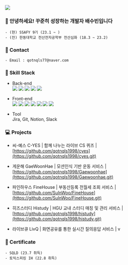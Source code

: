 
<img src="https://capsule-render.vercel.app/api?type=waving&color=auto&height=200&section=header&text=Welcome%20to%20SuBeen's%20GitHub!&fontSize=60" />



### 🌊 안녕하세요! 꾸준히 성장하는 개발자 배수빈입니다
```
- (현) SSAFY 9기 (23.1 ~ )
- (전) 한동대학교 전산전자공학부 전산심화 (18.3 ~ 23.2)
```
### 🤝 Contact 
```
- Email : qotnqls77@naver.com
```
### 🔨 Skill Stack

- Back-end
	<div>
	  <img src="https://img.shields.io/badge/Python-3776AB?style=flat&logo=Python&logoColor=white"/>
	  <img src="https://img.shields.io/badge/Java-007396?style=flat-square&logo=Java&logoColor=white">
	  <img src="https://img.shields.io/badge/Spring-6DB33F?style=flat&logo=Spring&logoColor=white"/>
	  <img src="https://img.shields.io/badge/SpringBoot-6DB33F?style=flat&logo=SpringBoot&logoColor=white"/>
	  <img src="https://img.shields.io/badge/MySQL-4479A1?style=flat&logo=MySQL&logoColor=white"/>	
</div>

- Front-end
	<div>
	<img src="https://img.shields.io/badge/Flutter-61DAFB?style=flat&logo=Flutter&logoColor=white"/>
	 <img src="https://img.shields.io/badge/JavaScript-F7DF1E?style=flat&logo=JavaScript&logoColor=white"/>
	<img src="https://img.shields.io/badge/Vue.js-4FC08D?style=flat&logo=Vue.js&logoColor=white"/>
	<img src="https://img.shields.io/badge/React-61DAFB?style=flat&logo=React&logoColor=white"/>	
	<img src="https://img.shields.io/badge/HTML5-E34F26?style=flat&logo=HTML5&logoColor=white" />
	<img src="https://img.shields.io/badge/CSS3-1572B6?style=flat&logo=CSS3&logoColor=white" />
	<img src="https://img.shields.io/badge/Bootstrap-7952B3?style=flat&logo=Bootstrap&logoColor=white"/>
</div>

- Tool<br>
 Jira, Git, Notion, Slack

### 💻 Projects

- 씨-예스 C-YES | 함께 나누는 라이브 CS 퀴즈 | [https://github.com/qotnqls1998/cyes](https://github.com/qotnqls1998/cyes.git)

- 게운해 GaeWoonHae | 모션인식 기반 운동 서비스 | [https://github.com/qotnqls1998/Gaewoonhae](https://github.com/qotnqls1998/Gaewoonhae.git)

- 파인하우스 FineHouse | 부동산등록 전월세 조회 서비스 | [https://github.com/SuInWoo/FineHouse](https://github.com/SuInWoo/FineHouse.git)

- 히즈스터디 Histudy | HGU 교내 스터디 매칭 및 관리 서비스 | [https://github.com/qotnqls1998/histudy](https://github.com/qotnqls1998/histudy.git)

- 라이브큐 LivQ | 화면공유를 통한 실시간 질의응답 서비스 | v 




### 📃 Certificate
```
- SQLD (23.7 취득)
- 토익스피킹 IH (22.8 취득)
```
